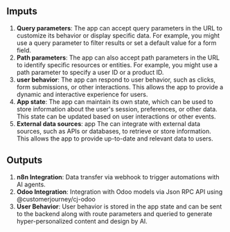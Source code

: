 ## Imputs

1. **Query parameters**: The app can accept query parameters in the URL to customize its behavior or display specific data. For example, you might use a query parameter to filter results or set a default value for a form field.
2. **Path parameters**: The app can also accept path parameters in the URL to identify specific resources or entities. For example, you might use a path parameter to specify a user ID or a product ID.
3. **user behavior**: The app can respond to user behavior, such as clicks, form submissions, or other interactions. This allows the app to provide a dynamic and interactive experience for users.
4. **App state**: The app can maintain its own state, which can be used to store information about the user's session, preferences, or other data. This state can be updated based on user interactions or other events.
5. **External data sources**: app The can integrate with external data sources, such as APIs or databases, to retrieve or store information. This allows the app to provide up-to-date and relevant data to users.

## Outputs
1. **n8n Integration**: Data transfer via webhook to trigger automations with AI agents.
2. **Odoo Integration**: Integration with Odoo models via Json RPC API using @customerjourney/cj-odoo
3. **User Behavior**: User behavior is stored in the app state and can be sent to the backend along with route parameters and queried to generate hyper-personalized content and design by AI.